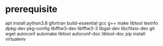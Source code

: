 # prerequisite
apt install python3.8 gfortran build-essential gcc g++ make libtool texinfo dpkg-dev pkg-config libfftw3-dev libfftw3-3 libgsl-dev libcfitsio-dev git wget autoconf automake libtool autoconf-doc libtool-doc
pip install virtualenv
